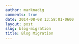 ```yaml
---
author: marknadig
comments: true
date: 2014-08-08 13:58:01-0600
layout: post
slug: blog-migration
title: Blog Migration
---
```

